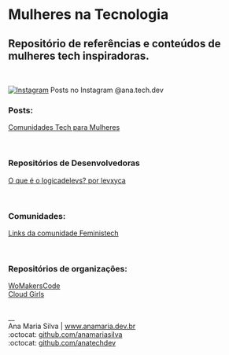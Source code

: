 # Mulheres na Tecnologia

## Repositório de referências e conteúdos de mulheres tech inspiradoras.
<br>

<a href="https://www.instagram.com/ana.tech.dev/"><img alt="Instagram" src="https://img.shields.io/badge/ana.tech.dev-%23E4405F.svg?style=plastic&logo=Instagram&logoColor=white&color=blue"/></a> Posts no Instagram @ana.tech.dev

### Posts:
[Comunidades Tech para Mulheres](https://www.instagram.com/p/CYe-vKLl1_U/)

<br>

### Repositórios de Desenvolvedoras
[O que é o logicadelevs? por levxyca](https://github.com/levxyca/logicadelevs)

<br>

### Comunidades:
[Links da comunidade Feministech](https://github.com/feministech/site-de-links) 

<br>

### Repositórios de organizações:
[WoMakersCode](https://github.com/WoMakersCode) <br>
[Cloud Girls](https://github.com/cloudgirlsin)

<br>
__<br>
Ana Maria Silva | <a href="https://www.anamaria.dev.br" target="_blank">www.anamaria.dev.br</a><br>
:octocat: <a href="https://github.com/anamariasilva" target="_blank">github.com/anamariasilva</a><br>
:octocat: <a href="https://github.com/anatechdev" target="_blank">github.com/anatechdev</a>
